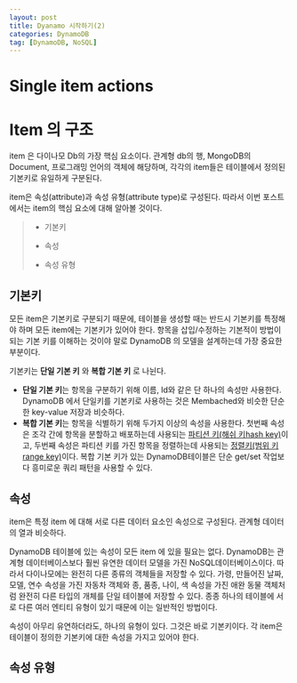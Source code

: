 ```yaml
---
layout: post
title: Dyanamo 시작하기(2)
categories: DynamoDB
tag: [DynamoDB, NoSQL]
---
```


# Single item actions



# Item 의 구조

item 은 다이나모 Db의 가장 핵심 요소이다. 관계형 db의 행, MongoDB의 Document, 프로그래밍 언어의 객체에 해당하며, 각각의 item들은 테이블에서 정의된 기본키로 유일하게 구분된다. 

item은 속성(attribute)과 속성 유형(attribute type)로 구성된다.  따라서 이번 포스트에서는 item의 핵심 요소에 대해 알아볼 것이다. 

>- 기본키
>
>- 속성
>- 속성 유형



## 기본키

모든 item은 기본키로 구분되기 때문에, 테이블을 생성할 때는 반드시 기본키를 특정해야 하며 모든 item에는 기본키가 있어야 한다.  항목을 삽입/수정하는 기본적이 방법이 되는 기본 키를 이해하는 것이야 말로 DynamoDB 의 모델을 설계하는데 가장 중요한 부분이다. 

기본키는 **단일 기본 키** 와 **복합 기본 키** 로 나뉜다. 

* **단일 기본 키**는 항목을 구분하기 위해 이름, Id와 같은 단 하나의 속성만 사용한다.
  DynamoDB 에서 단일키를 기본키로 사용하는 것은 Membached와 비슷한 단순한 key-value 저장과 비슷하다.
* **복합 기본 키**는 항목을 식별하기 위해 두가지 이상의 속성을 사용한다. 
  첫번째 속성은  조각 간에 항목을 분할하고 배포하는데 사용되는 <u>파티션 키(해쉬 키hash key)</u>이고,  두번째 속성은 파티션 키를 가진 항목을 정렬하는데 사용되는 <u>정렬키(범위 키range key)</u>이다.
  복합 기본 키가 있는 DynamoDB테이블은 단순 get/set 작업보다  흥미로운 쿼리 패턴을 사용할 수 있다. 



## 속성

item은 특정 item 에 대해 서로 다른 데이터 요소인 속성으로 구성된다.  관계형 데이터의 열과 비슷하다. 

DynamoDB 테이블에 있는 속성이 모든 item 에 있을 필요는 없다.  DynamoDB는 관계형 데이터베이스보다 훨씬  유연한 데이터 모델을 가진 NoSQL데이터베이스이다. 따라서  다이나모에는 완전히 다른 종류의 객체들을 저장할 수 있다. 가령, 만들어진 날짜, 모델, 연수 속성을 가진 자동차 객체와  종, 품종, 나이, 색 속성을 가진 애완 동물 객체처럼 완전히 다른 타입의 개체를 단일 테이블에 저장할 수 있다. 종종 하나의 테이블에 서로 다른 여러 엔티티 유형이 있기 때문에 이는 일반적인 방법이다. 

속성이 아무리 유연하더라도, 하나의 유형이 있다. 그것은 바로 기본키이다. 각 item은 테이블이 정의한 기본키에 대한 속성을 가지고 있어야 한다. 



## 속성 유형

